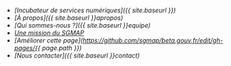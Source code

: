 - <i class="large home icon"/> [Incubateur de services numériques]({{ site.baseurl }})		
- <i class="large idea icon"/> [À propos]({{ site.baseurl }}apropos)		
- <i class="large users icon"/> [Qui sommes-nous ?]({{ site.baseurl }}equipe)		
- <i class="large university icon"/> [Une mission du SGMAP](http://modernisation.gouv.fr)		
- <i class="large write icon"/> [Améliorer cette page](https://github.com/sgmap/beta.gouv.fr/edit/gh-pages/{{ page.path }})		
- <i class="large mail icon"/> [Nous contacter]({{ site.baseurl }}contact)
